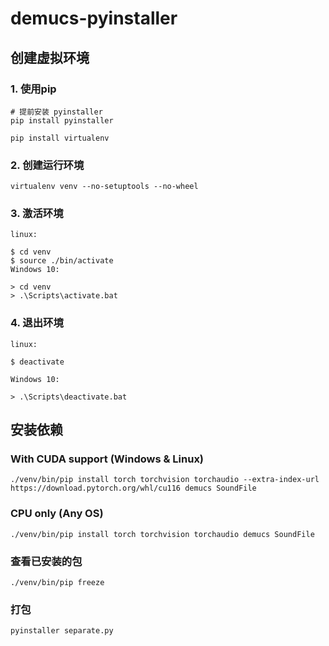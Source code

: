 # demucs-pyinstaller

## 创建虚拟环境
### 1. 使用pip
```
# 提前安装 pyinstaller
pip install pyinstaller

pip install virtualenv
````
### 2. 创建运行环境
```
virtualenv venv --no-setuptools --no-wheel
```

### 3. 激活环境
```
linux:

$ cd venv
$ source ./bin/activate
Windows 10:

> cd venv
> .\Scripts\activate.bat
```

### 4. 退出环境
```
linux:

$ deactivate

Windows 10:

> .\Scripts\deactivate.bat
```

## 安装依赖
### With CUDA support (Windows & Linux)
```
./venv/bin/pip install torch torchvision torchaudio --extra-index-url https://download.pytorch.org/whl/cu116 demucs SoundFile
```
### CPU only (Any OS)
```
./venv/bin/pip install torch torchvision torchaudio demucs SoundFile
```

### 查看已安装的包
```
./venv/bin/pip freeze
```

### 打包
```
pyinstaller separate.py
```
